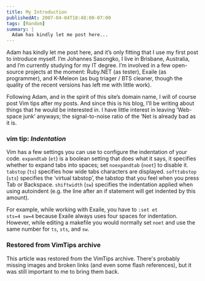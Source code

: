 ```yaml
---
title: My Introduction
publishedAt: 2007-04-04T18:48:00-07:00
tags: [Random]
summary: |
  Adam has kindly let me post here...
---
```

<p>Adam has kindly let me post here, and it&#8217;s only fitting that I use my
first post to introduce myself. I&#8217;m Johannes Sasongko, I live in
Brisbane, Australia, and I&#8217;m currently studying for my IT degree.
I&#8217;m involved in a few open-source projects at the moment: Ruby.<span
class="caps">NET</span> (as tester), Exaile (as programmer), and K-Meleon (as
bug triager / <span class="caps">BTS</span> cleaner, though the quality of the
recent versions has left me with little work).</p>

<p>Following Adam, and in the spirit of this site&#8217;s domain name, I will
of course post Vim tips after my posts. And since this is his blog, I&#8217;ll
be writing about things that he would be interested in. I have little interest
in leaving &#8216;Web-space junk&#8217; anyways; the signal-to-noise ratio of
the &#8216;Net is already bad as it is.</p>

<div class="vimtip">

<h3>
<b>vim tip:</b> <i>Indentation</i>
</h3>

<p>
Vim has a few settings you can use to configure the indentation of your
code. <code>expandtab</code> (<code>et</code>) is a boolean setting that does
what it says, it specifies whether to expand tabs into spaces; set
<code>noexpandtab</code> (<code>noet</code>) to disable it.
<code>tabstop</code> (<code>ts</code>) specifies how wide tabs characters are
displayed. <code>softtabstop</code> (<code>sts</code>) specifies the
&#8216;virtual tabstop&#8217;, the tabstop that you feel when you press Tab or
Backspace. <code>shiftwidth</code> (<code>sw</code>) specifies the indentation
applied when using autoindent (e.g. the line after an if statement will get
indented by this amount).

For example, while working with Exaile, you have to <code>:set et sts=4
sw=4</code> because Exaile always uses four spaces for indentation. However,
while editing a makefile you would normally set <code>noet</code> and use the
same number for <code>ts</code>, <code>sts</code>, and <code>sw</code>.
</p>

</div>

<div class="restored-from-archive">
  <h3>Restored from VimTips archive</h3>
  <p>
  This article was restored from the VimTips archive. There's probably
  missing images and broken links (and even some flash references), but it
  was still important to me to bring them back.
  </p>
</div>
